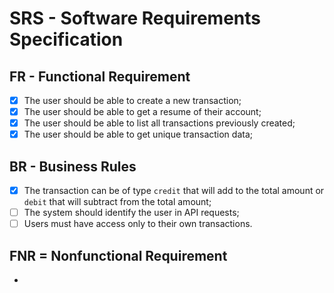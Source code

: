 # SRS - Software Requirements Specification

## FR - Functional Requirement

- [x] The user should be able to create a new transaction;
- [x] The user should be able to get a resume of their account;
- [x] The user should be able to list all transactions previously created;
- [x] The user should be able to get unique transaction data;

## BR - Business Rules

- [x] The transaction can be of type `credit` that will add to the total amount or `debit` that will subtract from the total amount;
- [ ] The system should identify the user in API requests;
- [ ] Users must have access only to their own transactions.

## FNR = Nonfunctional Requirement

-
